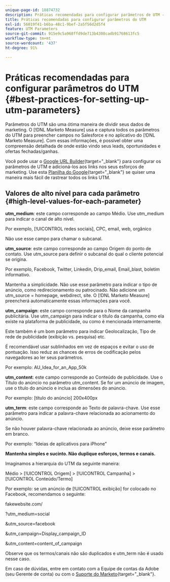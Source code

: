 ```yaml
---
unique-page-id: 18874732
description: Práticas recomendadas para configurar parâmetros de UTM -  [!DNL Marketo Measure]
title: Práticas recomendadas para configurar parâmetros do UTM
exl-id: 56019f41-b6ba-48c1-9bef-2a5f56d2d5f4
feature: UTM Parameters
source-git-commit: 915e9c5a968ffd9de713b4308cadb91768613fc5
workflow-type: tm+mt
source-wordcount: '437'
ht-degree: 91%

---
```


# Práticas recomendadas para configurar parâmetros do UTM {#best-practices-for-setting-up-utm-parameters}

Parâmetros do UTM são uma ótima maneira de dividir seus dados de marketing. O [!DNL Marketo Measure] usa e captura todos os parâmetros do UTM para preencher campos no Salesforce e no aplicativo do [!DNL Marketo Measure]. Com essas informações, é possível obter uma compreensão detalhada de onde estão vindo seus leads, oportunidades e ofertas fechadas/ganhas.

Você pode usar o [Google URL Builder](https://support.google.com/analytics/answer/1033867?hl=pt-BR){target="_blank"} para configurar os parâmetros de UTM e adicioná-los aos links nos seus esforços de marketing. Use esta [Planilha do Google](https://docs.google.com/spreadsheets/d/1QCIr1WUJQHE68cA4VTks2XE7nxuryaUymCEy_23-Oew/edit#gid=0){target="_blank"} se quiser uma maneira mais fácil de rastrear todos os links UTM.

## Valores de alto nível para cada parâmetro {#high-level-values-for-each-parameter}

**utm_medium**: este campo corresponde ao campo Médio. Use utm_medium para indicar o canal de alto nível.

Por exemplo, [!UICONTROL redes sociais], CPC, email, web, orgânico

Não use esse campo para chamar o subcanal.

**utm_source**: este campo corresponde ao campo Origem do ponto de contato. Use utm_source para definir o subcanal do qual o cliente potencial se origina.

Por exemplo, Facebook, Twitter, Linkedin, Drip_email, Email_blast, boletim informativo.

Mantenha a simplicidade. Não use esse parâmetro para indicar o tipo de anúncio, como redirecionamento ou patrocinado. Não adicione um utm_source = homepage, webdirect, site. O [!DNL Marketo Measure] preencherá automaticamente essas informações para você.

**utm_campaign**: este campo corresponde para o Nome da campanha publicitária. Use utm_campaign para indicar o título da campanha, como ela existe na plataforma de publicidade, ou como é mencionada internamente.

Este também é um bom parâmetro para indicar Geolocalização, Tipo de rede de publicidade (exibição vs. pesquisa) etc.

É recomendável usar sublinhados em vez de espaços e evitar o uso de pontuação. Isso reduz as chances de erros de codificação pelos navegadores ao ler seus parâmetros.

Por exemplo: AU_Idea_for_an_App_50k

**utm_content**: este campo corresponde ao Conteúdo de publicidade. Use o Título do anúncio no parâmetro utm_content. Se for um anúncio de imagem, use o título do anúncio e inclua as dimensões do anúncio.

Por exemplo: [título do anúncio] 200x400px

**utm_term**: este campo corresponde ao Texto de palavra-chave. Use esse parâmetro para indicar a palavra-chave relacionada ao acionamento do anúncio.

Se não houver palavra-chave relacionada ao anúncio, deixe esse parâmetro em branco.

Por exemplo: “Ideias de aplicativos para iPhone”

**Mantenha simples e sucinto. Não duplique esforços, termos e canais.**

Imaginamos a hierarquia do UTM da seguinte maneira:

Médio > [!UICONTROL Origem] > [!UICONTROL Campanha] > [!UICONTROL Conteúdo/Termo]

Por exemplo: se um anúncio de [!UICONTROL exibição] for colocado no Facebook, recomendamos o seguinte:

fakewebsite.com/

?utm_medium=social

&amp;utm_source=facebook

&amp;utm_campaign=Display_campaign_ID

&amp;utm_content=content_of_campaign

Observe que os termos/canais não são duplicados e utm_term não é usado nesse caso.

Em caso de dúvidas, entre em contato com a Equipe de contas da Adobe (seu Gerente de conta) ou com o [Suporte do Marketo](https://nation.marketo.com/t5/support/ct-p/Support){target="_blank"}.
